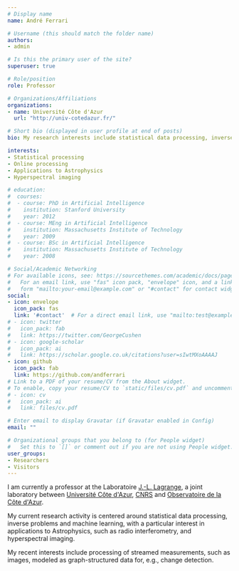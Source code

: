 ```yaml
---
# Display name
name: André Ferrari

# Username (this should match the folder name)
authors:
- admin

# Is this the primary user of the site?
superuser: true

# Role/position
role: Professor

# Organizations/Affiliations
organizations:
- name: Université Côte d'Azur
  url: "http://univ-cotedazur.fr/"

# Short bio (displayed in user profile at end of posts)
bio: My research interests include statistical data processing, inverse problems and machine learning

interests:
- Statistical processing
- Online processing
- Applications to Astrophysics 
- Hyperspectral imaging

# education:
#  courses:
#  - course: PhD in Artificial Intelligence
#    institution: Stanford University
#    year: 2012
#  - course: MEng in Artificial Intelligence
#    institution: Massachusetts Institute of Technology
#    year: 2009
#  - course: BSc in Artificial Intelligence
#    institution: Massachusetts Institute of Technology
#    year: 2008

# Social/Academic Networking
# For available icons, see: https://sourcethemes.com/academic/docs/page-builder/#icons
#   For an email link, use "fas" icon pack, "envelope" icon, and a link in the
#   form "mailto:your-email@example.com" or "#contact" for contact widget.
social:
- icon: envelope
  icon_pack: fas
  link: '#contact'  # For a direct email link, use "mailto:test@example.org".
# - icon: twitter
#   icon_pack: fab
#   link: https://twitter.com/GeorgeCushen
# - icon: google-scholar
#   icon_pack: ai
#   link: https://scholar.google.co.uk/citations?user=sIwtMXoAAAAJ
- icon: github
  icon_pack: fab
  link: https://github.com/andferrari
# Link to a PDF of your resume/CV from the About widget.
# To enable, copy your resume/CV to `static/files/cv.pdf` and uncomment the lines below.
# - icon: cv
#   icon_pack: ai
#   link: files/cv.pdf

# Enter email to display Gravatar (if Gravatar enabled in Config)
email: ""

# Organizational groups that you belong to (for People widget)
#   Set this to `[]` or comment out if you are not using People widget.
user_groups:
- Researchers
- Visitors
---
```


I am currently a professor at the Laboratoire [J.-L. Lagrange](https://lagrange.oca.eu/), a joint laboratory between [Université Côte d'Azur](http://univ-cotedazur.fr/), [CNRS](https://www.cnrs.fr/) and [Observatoire de la Côte d'Azur](https://www.oca.eu/).

My current research  activity is centered around statistical data processing, inverse problems and machine learning, 
with a particular interest in applications to Astrophysics, such as radio interferometry, and hyperspectral imaging.

My recent interests include processing of streamed measurements, such as images, 
modeled as graph-structured data for, e.g., change detection.



